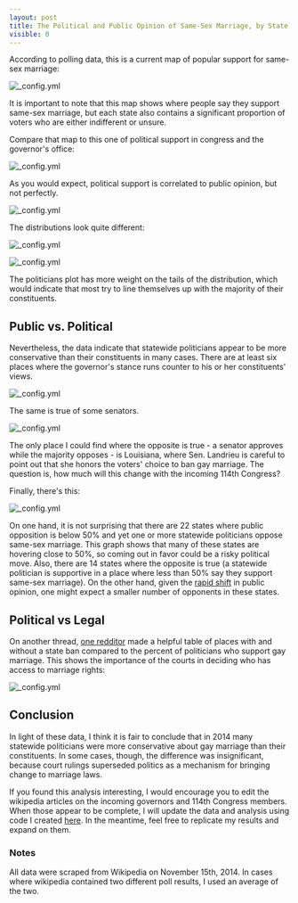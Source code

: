 ```yaml
---
layout: post
title: The Political and Public Opinion of Same-Sex Marriage, by State
visible: 0
---
```


According to polling data, this is a current map of popular support for same-sex marriage:

![_config.yml](https://raw.githubusercontent.com/DanielHadley/SameSexMarriage/master/plotsForBlog/GMapPopSupportFinal.png)

It is important to note that this map shows where people say they support same-sex marriage, but each state also contains a significant proportion of voters who are either indifferent or unsure. 

Compare that map to this one of political support in congress and the governor's office:

![_config.yml](https://raw.githubusercontent.com/DanielHadley/SameSexMarriage/master/plotsForBlog/GMapSupportFinal.png)


As you would expect, political support is correlated to public opinion, but not perfectly. 

![_config.yml](https://raw.githubusercontent.com/DanielHadley/SameSexMarriage/master/plotsForBlog/plot11.png)

The distributions look quite different:

![_config.yml](https://raw.githubusercontent.com/DanielHadley/SameSexMarriage/master/plotsForBlog/plot05.png)

![_config.yml](https://raw.githubusercontent.com/DanielHadley/SameSexMarriage/master/plotsForBlog/plot06.png)

The politicians plot has more weight on the tails of the distribution, which would indicate that most try to line themselves up with the majority of their constituents. 


## Public vs. Political

Nevertheless, the data indicate that statewide politicians appear to be more conservative than their constituents in many cases. There are at least six places where the governor's stance runs counter to his or her constituents' views. 

![_config.yml](https://raw.githubusercontent.com/DanielHadley/SameSexMarriage/master/plotsForBlog/plot07.png)

The same is true of some senators.

![_config.yml](https://raw.githubusercontent.com/DanielHadley/SameSexMarriage/master/plotsForBlog/plot08.png)

The only place I could find where the opposite is true - a senator approves while the majority opposes - is Louisiana, where Sen. Landrieu is careful to point out that she honors the voters' choice to ban gay marriage. The question is, how much will this change with the incoming 114th Congress?

Finally, there's this: 

![_config.yml](https://raw.githubusercontent.com/DanielHadley/SameSexMarriage/master/plotsForBlog/plot12.png)

On one hand, it is not surprising that there are 22 states where public opposition is below 50% and yet one or more statewide politicians oppose same-sex marriage. This graph shows that many of these states are hovering close to 50%, so coming out in favor could be a risky political move. Also, there are 14 states where the opposite is true (a statewide politician is supportive in a place where less than 50% say they support same-sex marriage). On the other hand, given the [rapid shift](http://www.gallup.com/poll/169640/sex-marriage-support-reaches-new-high.aspx) in public opinion, one might expect a smaller number of opponents in these states.      


## Political vs Legal

On another thread, [one redditor](http://www.reddit.com/r/MapPorn/comments/2o7ixt/percent_of_politicians_who_support_samesex/cmkno4d) made a helpful table of places with and without a state ban compared to the percent of politicians who support gay marriage. This shows the importance of the courts in deciding who has access to marriage rights:    

![_config.yml](https://raw.githubusercontent.com/DanielHadley/SameSexMarriage/master/plotsForBlog/tableReddit.png)


## Conclusion

In light of these data, I think it is fair to conclude that in 2014 many statewide politicians were more conservative about gay marriage than their constituents. In some cases, though, the difference was insignificant, because court rulings superseded politics as a mechanism for bringing change to marriage laws.   

If you found this analysis interesting, I would encourage you to edit the wikipedia articles on the incoming governors and 114th Congress members. When those appear to be complete, I will update the data and analysis using code I created [here](https://github.com/DanielHadley/SameSexMarriage). In the meantime, feel free to replicate my results and expand on them. 

### Notes
All data were scraped from Wikipedia on November 15th, 2014. In cases where wikipedia contained two different poll results, I used an average of the two. 


